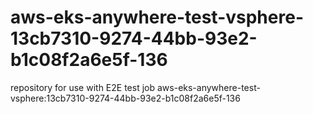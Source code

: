 # aws-eks-anywhere-test-vsphere-13cb7310-9274-44bb-93e2-b1c08f2a6e5f-136
repository for use with E2E test job aws-eks-anywhere-test-vsphere:13cb7310-9274-44bb-93e2-b1c08f2a6e5f-136
